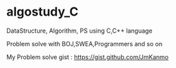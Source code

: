# algostudy_C
DataStructure, Algorithm, PS using C,C++ language

Problem solve with BOJ,SWEA,Programmers and so on

My Problem solve gist : https://gist.github.com/JmKanmo
